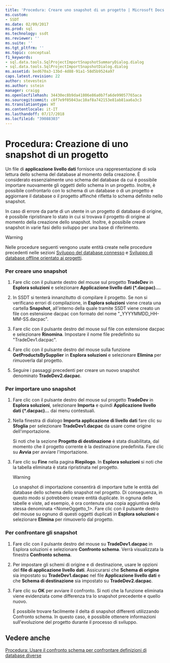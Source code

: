 ```yaml
---
title: 'Procedura: Creare uno snapshot di un progetto | Microsoft Docs'
ms.custom:
- SSDT
ms.date: 02/09/2017
ms.prod: sql
ms.technology: ssdt
ms.reviewer: ''
ms.suite: ''
ms.tgt_pltfrm: ''
ms.topic: conceptual
f1_keywords:
- sql.data.tools.SqlProjectImportSnapshotSummaryDialog.dialog
- sql.data.tools.SqlProjectImportSnapshotDialog.dialog
ms.assetid: bed670a3-13bd-4d88-91a1-58d5b9524a97
caps.latest.revision: 22
author: stevestein
ms.author: sstein
manager: craigg
ms.openlocfilehash: 34430ec8b9da41806e86a0b7fa6de99057765aca
ms.sourcegitcommit: c8f7e9f05043ac10af8a742153e81ab81aa6a3c3
ms.translationtype: HT
ms.contentlocale: it-IT
ms.lasthandoff: 07/17/2018
ms.locfileid: "39088303"
---
```

# <a name="how-to-create-a-snapshot-of-a-project"></a>Procedura: Creazione di uno snapshot di un progetto
Un file di **applicazione livello dati** fornisce una rappresentazione di sola lettura dello schema del database al momento della creazione. È considerato essenzialmente uno schema del database da cui è possibile importare nuovamente gli oggetti dello schema in un progetto. Inoltre, è possibile confrontarlo con lo schema di un database o di un progetto e aggiornare il database o il progetto affinché rifletta lo schema definito nello snapshot.  
  
In caso di errore da parte di un utente in un progetto di database di origine, è possibile ripristinare lo stato in cui si trovava il progetto di origine al momento della creazione dello snapshot. Inoltre, è possibile creare snapshot in varie fasi dello sviluppo per una base di riferimento.  
  
> [!WARNING]  
> Nelle procedure seguenti vengono usate entità create nelle procedure precedenti nelle sezioni [Sviluppo del database connesso](../ssdt/connected-database-development.md) e [Sviluppo di database offline orientato ai progetti](../ssdt/project-oriented-offline-database-development.md).  
  
### <a name="to-create-a-snapshot"></a>Per creare uno snapshot  
  
1.  Fare clic con il pulsante destro del mouse sul progetto **TradeDev** in **Esplora soluzioni** e selezionare **Applicazione livello dati (\*.dacpac)…**.  
  
2.  In SSDT si tenterà innanzitutto di compilare il progetto. Se non si verificano errori di compilazione, in **Esplora soluzioni** viene creata una cartella **Snapshot**, all'interno della quale tramite SSDT viene creato un file con estensione dacpac con formato del nome "<Project Name>_YYYYMMDD_HH-MM-SS.dacpac".  
  
3.  Fare clic con il pulsante destro del mouse sul file con estensione dacpac e selezionare **Rinomina**. Impostare il nome file predefinito su "TradeDev1.dacpac".  
  
4.  Fare clic con il pulsante destro del mouse sulla funzione **GetProductsBySupplier** in **Esplora soluzioni** e selezionare **Elimina** per rimuoverla dal progetto.  
  
5.  Seguire i passaggi precedenti per creare un nuovo snapshot denominato **TradeDev2.dacpac**.  
  
### <a name="to-import-a-snapshot"></a>Per importare uno snapshot  
  
1.  Fare clic con il pulsante destro del mouse sul progetto **TradeDev** in **Esplora soluzioni**, selezionare **Importa** e quindi **Applicazione livello dati (\*.dacpac)…** dai menu contestuali.  
  
2.  Nella finestra di dialogo **Importa applicazione di livello dati** fare clic su **Sfoglia** per selezionare **TradeDev1.dacpac** da usare come origine dell'importazione.  
  
    Si noti che la sezione **Progetto di destinazione** è stata disabilitata, dal momento che il progetto corrente è la destinazione predefinita. Fare clic su **Avvia** per avviare l'importazione.  
  
3.  Fare clic su **Fine** nella pagina **Riepilogo**. In **Esplora soluzioni** si noti che la tabella eliminata è stata ripristinata nel progetto.  
  
    > [!WARNING]  
    > Lo snapshot di importazione consentirà di importare tutte le entità del database dello schema dello snapshot nel progetto. Di conseguenza, in questo modo si potrebbero creare entità duplicate. In ognuna delle tabelle e viste, ad esempio, è ora contenuta una copia aggiuntiva della stessa denominata <NomeOggetto_1>. Fare clic con il pulsante destro del mouse su ognuno di questi oggetti duplicati in **Esplora soluzioni** e selezionare **Elimina** per rimuoverlo dal progetto.  
  
### <a name="to-compare-snapshots"></a>Per confrontare gli snapshot  
  
1.  Fare clic con il pulsante destro del mouse su **TradeDev1.dacpac** in Esplora soluzioni e selezionare **Confronto schema**. Verrà visualizzata la finestra **Confronto schema**.  
  
2.  Per impostare gli schemi di origine e di destinazione, usare le opzioni del **file di applicazione livello dati**. Assicurarsi che **Schema di origine** sia impostato su **TradeDev1.dacpac** nel file **Applicazione livello dati** e che **Schema di destinazione** sia impostato su **TradeDev2.dacpac**.  
  
3.  Fare clic su **OK** per avviare il confronto. Si noti che la funzione eliminata viene evidenziata come differenza tra lo snapshot precedente e quello nuovo.  
  
    È possibile trovare facilmente il delta di snapshot differenti utilizzando Confronto schema. In questo caso, è possibile ottenere informazioni sull'evoluzione del progetto durante il processo di sviluppo.  
  
## <a name="see-also"></a>Vedere anche  
[Procedura: Usare il confronto schema per confrontare definizioni di database diverse](../ssdt/how-to-use-schema-compare-to-compare-different-database-definitions.md)  
  
